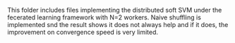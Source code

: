 This folder includes files implementing the distributed soft SVM under the fecerated learning framework with N=2 workers. 
Naive shuffling is implemented snd the result shows it does not always help and if it does, the improvement on convergence 
speed is very limited. 
